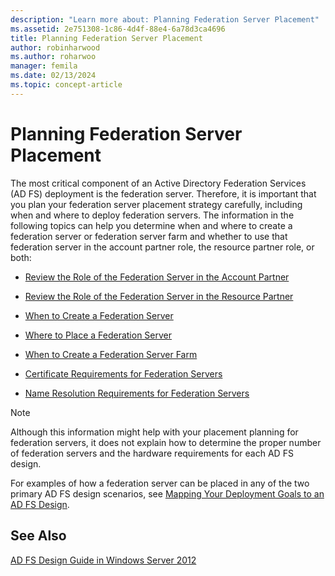```yaml
---
description: "Learn more about: Planning Federation Server Placement"
ms.assetid: 2e751308-1c86-4d4f-88e4-6a78d3ca4696
title: Planning Federation Server Placement
author: robinharwood
ms.author: roharwoo
manager: femila
ms.date: 02/13/2024
ms.topic: concept-article
---
```


# Planning Federation Server Placement

The most critical component of an Active Directory Federation Services \(AD FS\) deployment is the federation server. Therefore, it is important that you plan your federation server placement strategy carefully, including when and where to deploy federation servers. The information in the following topics can help you determine when and where to create a federation server or federation server farm and whether to use that federation server in the account partner role, the resource partner role, or both:

-   [Review the Role of the Federation Server in the Account Partner](Review-the-Role-of-the-Federation-Server-in-the-Account-Partner.md)

-   [Review the Role of the Federation Server in the Resource Partner](Review-the-Role-of-the-Federation-Server-in-the-Resource-Partner.md)

-   [When to Create a Federation Server](When-to-Create-a-Federation-Server.md)

-   [Where to Place a Federation Server](Where-to-Place-a-Federation-Server.md)

-   [When to Create a Federation Server Farm](When-to-Create-a-Federation-Server-Farm.md)

-   [Certificate Requirements for Federation Servers](Certificate-Requirements-for-Federation-Servers.md)

-   [Name Resolution Requirements for Federation Servers](Name-Resolution-Requirements-for-Federation-Servers.md)

> [!NOTE]
> Although this information might help with your placement planning for federation servers, it does not explain how to determine the proper number of federation servers and the hardware requirements for each AD FS design.

For examples of how a federation server can be placed in any of the two primary AD FS design scenarios, see [Mapping Your Deployment Goals to an AD FS Design](Mapping-Your-Deployment-Goals-to-an-AD-FS-Design.md).

## See Also
[AD FS Design Guide in Windows Server 2012](AD-FS-Design-Guide-in-Windows-Server-2012.md)

